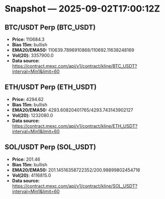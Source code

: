 # Snapshot — 2025-09-02T17:00:12Z

## BTC/USDT Perp (BTC_USDT)
- **Price:** 110684.3
- **Bias 15m:** bullish
- **EMA20/EMA50:** 110639.7896910868/110692.11638248169
- **Vol(20):** 3357900.0
- **Data source:** https://contract.mexc.com/api/v1/contract/kline/BTC_USDT?interval=Min1&limit=60

## ETH/USDT Perp (ETH_USDT)
- **Price:** 4294.62
- **Bias 15m:** bullish
- **EMA20/EMA50:** 4293.60820401765/4293.743143902127
- **Vol(20):** 1232080.0
- **Data source:** https://contract.mexc.com/api/v1/contract/kline/ETH_USDT?interval=Min1&limit=60

## SOL/USDT Perp (SOL_USDT)
- **Price:** 201.46
- **Bias 15m:** bullish
- **EMA20/EMA50:** 201.14516358722352/200.98899802454716
- **Vol(20):** 4116815.0
- **Data source:** https://contract.mexc.com/api/v1/contract/kline/SOL_USDT?interval=Min1&limit=60
